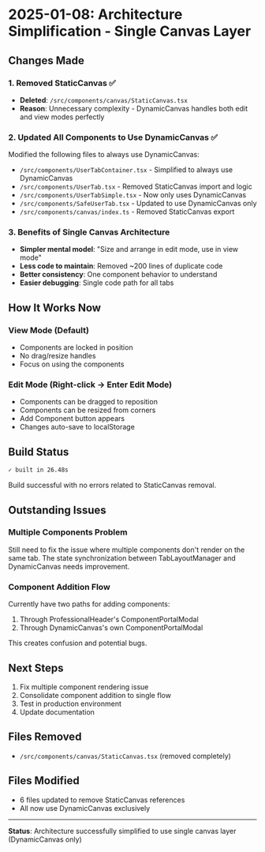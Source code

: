 # 2025-01-08: Architecture Simplification - Single Canvas Layer

## Changes Made

### 1. Removed StaticCanvas ✅
- **Deleted**: `/src/components/canvas/StaticCanvas.tsx`
- **Reason**: Unnecessary complexity - DynamicCanvas handles both edit and view modes perfectly

### 2. Updated All Components to Use DynamicCanvas ✅
Modified the following files to always use DynamicCanvas:
- `/src/components/UserTabContainer.tsx` - Simplified to always use DynamicCanvas
- `/src/components/UserTab.tsx` - Removed StaticCanvas import and logic
- `/src/components/UserTabSimple.tsx` - Now only uses DynamicCanvas
- `/src/components/SafeUserTab.tsx` - Updated to use DynamicCanvas only
- `/src/components/canvas/index.ts` - Removed StaticCanvas export

### 3. Benefits of Single Canvas Architecture
- **Simpler mental model**: "Size and arrange in edit mode, use in view mode"
- **Less code to maintain**: Removed ~200 lines of duplicate code
- **Better consistency**: One component behavior to understand
- **Easier debugging**: Single code path for all tabs

## How It Works Now

### View Mode (Default)
- Components are locked in position
- No drag/resize handles
- Focus on using the components

### Edit Mode (Right-click → Enter Edit Mode)
- Components can be dragged to reposition
- Components can be resized from corners
- Add Component button appears
- Changes auto-save to localStorage

## Build Status
```bash
✓ built in 26.48s
```
Build successful with no errors related to StaticCanvas removal.

## Outstanding Issues

### Multiple Components Problem
Still need to fix the issue where multiple components don't render on the same tab. The state synchronization between TabLayoutManager and DynamicCanvas needs improvement.

### Component Addition Flow
Currently have two paths for adding components:
1. Through ProfessionalHeader's ComponentPortalModal
2. Through DynamicCanvas's own ComponentPortalModal

This creates confusion and potential bugs.

## Next Steps
1. Fix multiple component rendering issue
2. Consolidate component addition to single flow
3. Test in production environment
4. Update documentation

## Files Removed
- `/src/components/canvas/StaticCanvas.tsx` (removed completely)

## Files Modified
- 6 files updated to remove StaticCanvas references
- All now use DynamicCanvas exclusively

---
**Status**: Architecture successfully simplified to use single canvas layer (DynamicCanvas only)